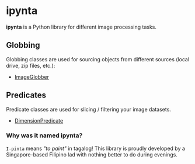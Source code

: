 # ipynta

**ipynta** is a Python library for different image processing tasks.

## Globbing

Globbing classes are used for sourcing objects from different sources (local drive, zip files, etc.):

- [ImageGlobber](https://github.com/allanchua101/ipynta/blob/main/docs/globbing/ImageGlobber.md)

## Predicates

Predicate classes are used for slicing / filtering your image datasets.

- [DimensionPredicate](https://github.com/allanchua101/ipynta/blob/main/docs/globbing/DimensionPred.md)

### Why was it named ipynta?

`I-pinta` means _"to paint"_ in tagalog! This library is proudly developed by a Singapore-based Filipino lad with nothing better to do during evenings.
